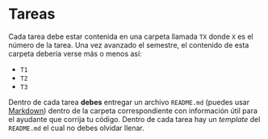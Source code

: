 # Tareas

Cada tarea debe estar contenida en una carpeta llamada `TX` donde `X` es el número de la tarea. Una vez avanzado el semestre, el contenido de esta carpeta debería verse más o menos así:

* `T1`
* `T2`
* `T3`

Dentro de cada tarea **debes** entregar un archivo `README.md` (puedes usar [Markdown](https://github.com/adam-p/markdown-here/wiki/Markdown-Cheatsheet)) dentro de la carpeta correspondiente con información útil para el ayudante que corrija tu código. Dentro de cada tarea hay un _template_ del `README.md` el cual no debes olvidar llenar.
